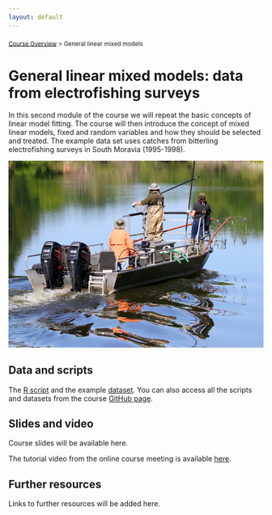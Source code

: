 ```yaml
---
layout: default
---
```


<sub>[Course Overview](index.md) \> General linear mixed models</sub>

# General linear mixed models: data from electrofishing surveys

In this second module of the course we will repeat the basic concepts of linear model fitting. The course will then introduce the concept of mixed linear models, fixed and random variables and how they should be selected and treated. The example data set uses catches from bitterling electrofishing surveys in South Moravia (1995-1998).

![](./images/scient_surveys.jpg)

## Data and scripts

The [R script](Bitterling1.R) and the example [dataset](bitterling.csv). You can also access all the scripts and datasets from the course [GitHub page](https://github.com/fishsizeproject/CPUEcourse).

## Slides and video

Course slides will be available here.

The tutorial video from the online course meeting is available [here](https://youtu.be/Iw1LlytvOoA).

## Further resources

Links to further resources will be added here.

<br/>
